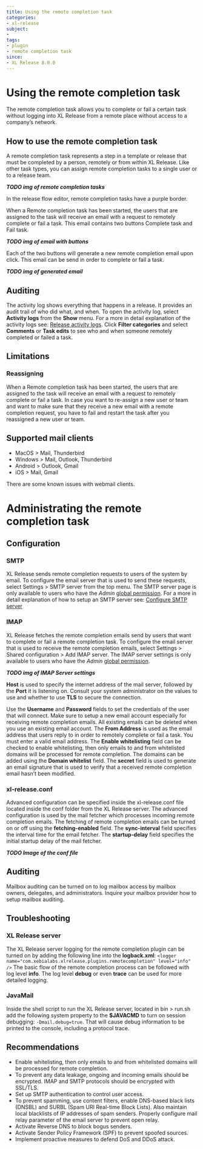 ```yaml
---
title: Using the remote completion task
categories:
- xl-release
subject:
-
tags:
- plugin
- remote completion task
since:
- XL Release 8.0.0
---
```


# Using the remote completion task
The remote completion task allows you to complete or fail a certain task without logging into XL Release from a remote place without access to a company’s network.

## How to use the remote completion task
A remote completion task represents a step in a template or release that must be completed by a person, remotely or from within XL Release.
Like other task types, you can assign remote completion tasks to a single user or to a release team.

**_TODO img of remote completion tasks_**

In the release flow editor, remote completion tasks have a purple border.

When a Remote completion task has been started, the users that are assigned to the task will receive an email with a request to remotely complete or fail a task. This email contains two buttons Complete task and Fail task.

**_TODO img of email with buttons_**

Each of the two buttons will generate a new remote completion email upon click. This email can be send in order to complete or fail a task.

**_TODO img of generated email_**

## Auditing
The activity log shows everything that happens in a release. It provides an audit trail of who did what, and when. To open the activity log, select **Activity logs** from the **Show** menu. For a more in detail explanation of the activity logs see: [Release activity logs](https://docs.xebialabs.com/xl-release/concept/release-activity-logs.html).
Click **Filter categories** and select **Comments** or **Task edits** to see who and when someone remotely completed or failed a task.

## Limitations

### Reassigning
When a Remote completion task has been started, the users that are assigned to the task will receive an email with a request to remotely complete or fail a task. 
In case you want to re-assign a new user or team and want to make sure that they receive a new email with a remote completion request, you have to fail and restart the task after you reassigned a new user or team.

## Supported mail clients
- MacOS > Mail, Thunderbird
- Windows > Mail, Outlook, Thunderbird
- Android > Outlook, Gmail
- iOS > Mail, Gmail

There are some known issues with webmail clients. 

# Administrating the remote completion task

## Configuration

### SMTP
XL Release sends remote completion requests to users of the system by email. To configure the email server that is used to send these requests, select Settings > SMTP server from the top menu. 
The SMTP server page is only available to users who have the  _Admin_ [global permission](https://docs.xebialabs.com/xl-release/how-to/configure-permissions.html). For a more in detail explanation of how to setup an SMTP server see: [Configure SMTP server](https://docs.xebialabs.com/xl-release/how-to/configure-smtp-server.html)

### IMAP
XL Release fetches the remote completion emails send by users that want to complete or fail a remote completion task. To configure the email server that is used to receive the remote completion emails, 
select Settings > Shared configuration > Add IMAP server. The IMAP server settings is only available to users who have the _Admin_ [global permission](https://docs.xebialabs.com/xl-release/how-to/configure-permissions.html).

**_TODO img of IMAP Server settings_**

**Host** is used to specify the internet address of the mail server, followed by the **Port** it is listening on. Consult your system administrator on the values to use and whether to use **TLS** to secure the connection.

Use the **Username** and **Password** fields to set the credentials of the user that will connect. Make sure to setup a new email account especially for receiving remote completion emails. All existing emails can be deleted when you use an existing email account. The **From Address** is used as the email address that users reply to in order to remotely complete or fail a task. 
You must enter a valid email address. The **Enable whitelisting** field can be checked to enable whitelisting, then only emails to and from whitelisted domains will be processed for remote completion. 
The domains can be added using the **Domain whitelist** field. The **secret** field is used to generate an email signature that is used to verify that a received remote completion email hasn’t been modified.

### xl-release.conf
Advanced configuration can be specified inside the xl-release.conf file located inside the conf folder from the XL Release server. The advanced configuration is used by the mail fetcher which processes incoming remote completion emails. 
The fetching of remote completion emails can be turned on or off using the **fetching-enabled** field. The **sync-interval** field specifies the interval time for the email fetcher. The **startup-delay** field specifies the initial startup delay of the mail fetcher. 

**_TODO Image of the conf file_**

## Auditing

Mailbox auditing can be turned on to log mailbox access by mailbox owners, delegates, and administrators. Inquire your mailbox provider how to setup mailbox auditing.

## Troubleshooting

### XL Release server

The XL Release server logging for the remote completion plugin can be turned on by adding the following line into the **logback.xml**: 
`<logger name="com.xebialabs.xlrelease.plugins.remotecompletion" level="info" />`
The basic flow of the remote completion process can be followed with log level **info**. The log level **debug** or even **trace** can be used for more detailed logging. 

### JavaMail
Inside the shell script to run the XL Release server, located in bin > run.sh add the following system property to the **$JAVACMD** to turn on session debugging: `-Dmail.debug=true`.
That will cause debug information to be printed to the console, including a protocol trace.

## Recommendations
- Enable whitelisting, then only emails to and from whitelisted domains will be processed for remote completion.
- To prevent any data leakage, ongoing and incoming emails should be encrypted. IMAP and SMTP protocols should be encrypted with SSL/TLS.
- Set up SMTP authentication to control user access.
- To prevent spamming, use content filters, enable DNS-based black lists (DNSBL) and SURBL (Spam URI Real-time Block Lists). Also maintain local blacklists of IP addresses of spam senders. Properly configure mail relay parameter of the email server to prevent open relay.
- Activate Reverse DNS to block bogus senders.
- Activate Sender Policy Framework (SPF) to prevent spoofed sources.
- Implement proactive measures to defend DoS and DDoS attack.







